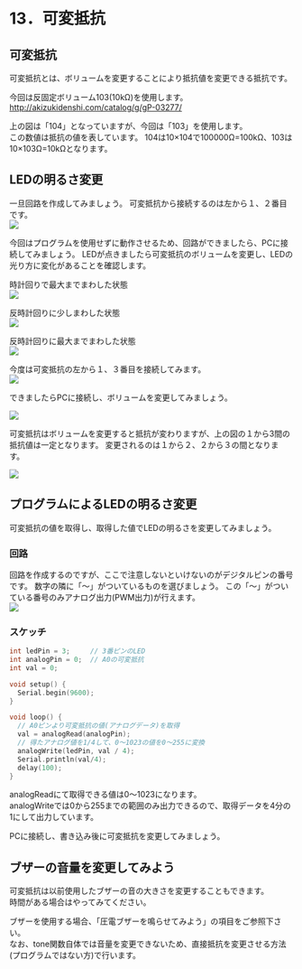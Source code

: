 # 13．可変抵抗

## 可変抵抗


可変抵抗とは、ボリュームを変更することにより抵抗値を変更できる抵抗です。

今回は反固定ボリューム103(10kΩ)を使用します。
<br>
http://akizukidenshi.com/catalog/g/gP-03277/

上の図は「104」となっていますが、今回は「103」を使用します。
<br>
この数値は抵抗の値を表しています。
104は10×104で100000Ω=100kΩ、103は10×103Ω=10kΩとなります。

## LEDの明るさ変更


一旦回路を作成してみましょう。
可変抵抗から接続するのは左から１、２番目です。
<br>
![](v_register2.png)


今回はプログラムを使用せずに動作させるため、回路ができましたら、PCに接続してみましょう。
LEDが点きましたら可変抵抗のボリュームを変更し、LEDの光り方に変化があることを確認します。

時計回りで最大までまわした状態
<br>
![](v_register3.jpg)

反時計回りに少しまわした状態
<br>
![](v_register4.jpg)
 

反時計回りに最大までまわした状態
<br>
![](v_register5.jpg)

今度は可変抵抗の左から１、３番目を接続してみます。
<br>
![](v_register6.png)

できましたらPCに接続し、ボリュームを変更してみましょう。

![](v_register7.png) 

可変抵抗はボリュームを変更すると抵抗が変わりますが、上の図の１から3間の抵抗値は一定となります。
変更されるのは１から２、２から３の間となります。

![](v_register8.png) 

## プログラムによるLEDの明るさ変更


可変抵抗の値を取得し、取得した値でLEDの明るさを変更してみましょう。

### 回路

回路を作成するのですが、ここで注意しないといけないのがデジタルピンの番号です。
数字の隣に「〜」がついているものを選びましょう。
この「〜」がついている番号のみアナログ出力(PWM出力)が行えます。
<br>
![](v_register9.png) 


### スケッチ

```c
int ledPin = 3;     // 3番ピンのLED
int analogPin = 0;  // A0の可変抵抗
int val = 0;

void setup() {
  Serial.begin(9600);
}

void loop() {
  // A0ピンより可変抵抗の値(アナログデータ)を取得
  val = analogRead(analogPin);
  // 得たアナログ値を1/4して、0〜1023の値を0〜255に変換
  analogWrite(ledPin, val / 4);
  Serial.println(val/4);
  delay(100);
}
```

analogReadにて取得できる値は0〜1023になります。
<br>
analogWriteでは0から255までの範囲のみ出力できるので、取得データを4分の1にして出力しています。


PCに接続し、書き込み後に可変抵抗を変更してみましょう。

## ブザーの音量を変更してみよう

可変抵抗は以前使用したブザーの音の大きさを変更することもできます。
<br>
時間がある場合はやってみてください。

ブザーを使用する場合、「圧電ブザーを鳴らせてみよう」の項目をご参照下さい。
<br>
なお、tone関数自体では音量を変更できないため、直接抵抗を変更させる方法(プログラムではない方)で行います。